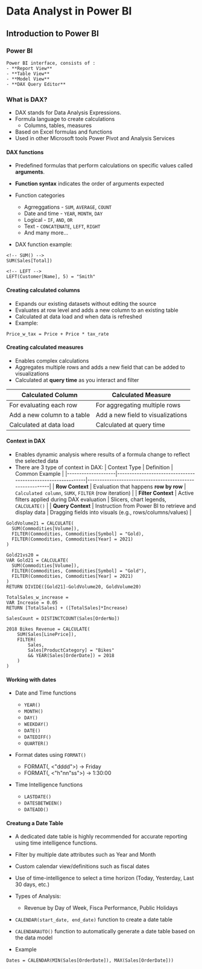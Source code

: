 # Data Analyst in Power BI

## Introduction to Power BI

### Power BI

```
Power BI interface, consists of :
- **Report View**
- **Table View**
- **Model View**
- **DAX Query Editor**
```

### What is DAX?

- DAX stands for Data Analysis Expressions.
- Formula language to create calculations
  - Columns, tables, measures
- Based on Excel formulas and functions
- Used in other Microsoft tools
  Power Pivot and Analysis Services

#### DAX functions

- Predefined formulas that perform calculations on specific values called **arguments**.
- **Function syntax** indicates the order of arguments expected
- Function categories

  - Agrreggations - `SUM`, `AVERAGE`, `COUNT`
  - Date and time - `YEAR`, `MONTH`, `DAY`
  - Logical - `IF`, `AND`, `OR`
  - Text - `CONCATENATE`, `LEFT`, `RIGHT`
  - And many more...

- DAX function example:

```dax
<!-- SUM() -->
SUM(Sales[Total])

<!-- LEFT -->
LEFT(Customer[Name], 5) = "Smith"
```

#### Creating calculated columns

- Expands our existing datasets without editing the source
- Evaluates at row level and adds a new column to an existing table
- Calculated at data load and when data is refreshed
- Example:

```dax
Price_w_tax = Price + Price * tax_rate
```

#### Creating calculated measures

- Enables complex calculations
- Aggregates multiple rows and adds a new field that can be added to visualizations
- Calculated at **query time** as you interact and filter

| Calculated Column           | Calculated Measure                |
| --------------------------- | --------------------------------- |
| For evaluating each row     | For aggregating multiple rows     |
| Add a new column to a table | Add a new field to visualizations |
| Calculated at data load     | Calculated at query time          |

#### Context in DAX

- Enables dynamic analysis where results of a formula change to reflect the selected data
- There are 3 type of context in DAX:
  | Context Type | Definition | Common Example |
  |--------------------|-------------------------------------------------------------|----------------------------------------------------------|
  | **Row Context** | Evaluation that happens **row by row** | `Calculated column`, `SUMX`, `FILTER` (row iteration) |
  | **Filter Context** | Active filters applied during DAX evaluation | Slicers, chart legends, `CALCULATE()` |
  | **Query Context** | Instruction from Power BI to retrieve and display data | Dragging fields into visuals (e.g., rows/columns/values) |

```dax
GoldVolume21 = CALCULATE(
  SUM(Commodities[Volume]),
  FILTER(Commodities, Commodities[Symbol] = "Gold),
  FILTER(Commodities, Commodities[Year] = 2021)
)
```

```dax
Gold21vs20 =
VAR Gold21 = CALCULATE(
  SUM(Commodities[Volume]),
  FILTER(Commodities, Commodities[Symbol] = "Gold"),
  FILTER(Commodities, Commodities[Year] = 2021)
)
RETURN DIVIDE([Gold21]-GoldVolume20, GoldVolume20)
```

```dax
TotalSales_w_increase =
VAR Increase = 0.05
RETURN [TotalSales] + ([TotalSales]*Increase)
```

```dax
SalesCount = DISTINCTCOUNT(Sales[OrderNo])
```

```dax
2018 Bikes Revenue = CALCULATE(
    SUM(Sales[LinePrice]),
    FILTER(
        Sales,
        Sales[ProductCategory] = "Bikes"
        && YEAR(Sales[OrderDate]) = 2018
    )
)
```

#### Working with dates

- Date and Time functions

  - `YEAR()`
  - `MONTH()`
  - `DAY()`
  - `WEEKDAY()`
  - `DATE()`
  - `DATEDIFF()`
  - `QUARTER()`

- Format dates using `FORMAT()`

  - FORMAT(<date>, <"dddd">) -> Friday
  - FORMAT(<date>, <"h"nn"ss">) -> 1:30:00

- Time Intelligence functions

  - `LASTDATE()`
  - `DATESBETWEEN()`
  - `DATEADD()`

#### Creatung a Date Table

- A dedicated date table is highly recommended for accurate reporting using time intelligence functions.
- Filter by multiple date attributes such as Year and Month
- Custom calendar view/definitions such as fiscal dates
- Use of time-intelligence to select a time horizon (Today, Yesterday, Last 30 days, etc.)
- Types of Analysis:
  - Revenue by Day of Week, Fisca Performance, Public Holidays
- `CALENDAR(start_date, end_date)` function to create a date table
- `CALENDARAUTO()` function to automatically generate a date table based on the data model

- Example

```dax
Dates = CALENDAR(MIN(Sales[OrderDate]), MAX(Sales[OrderDate]))
```
